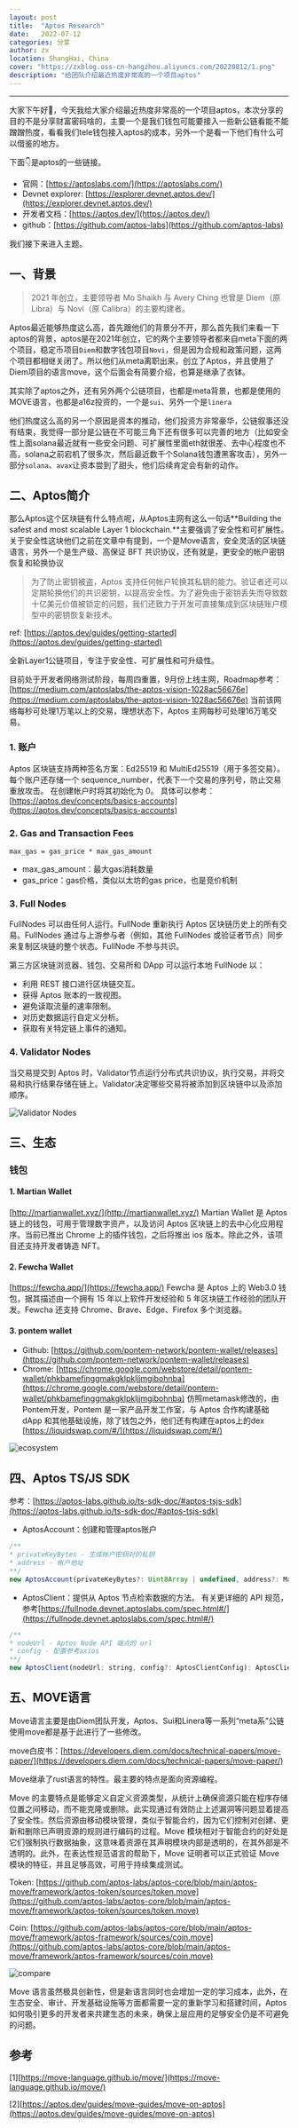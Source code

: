 ```yaml
---
layout: post
title:  "Aptos Research"
date:   2022-07-12
categories: 分享 
author: zx
location: ShangHai, China
cover: "https://zxblog.oss-cn-hangzhou.aliyuncs.com/20220812/1.png"
description: "给团队介绍最近热度非常高的一个项目aptos"
---
```

---

大家下午好👋，今天我给大家介绍最近热度非常高的一个项目aptos，本次分享的目的不是分享财富密码啥的，主要一个是我们钱包可能要接入一些新公链看能不能蹭蹭热度，看看我们tele钱包接入aptos的成本，另外一个是看一下他们有什么可以借鉴的地方。

下面👇是aptos的一些链接。

- 官网：[https://aptoslabs.com/](https://aptoslabs.com/)
- Devnet explorer: [https://explorer.devnet.aptos.dev/](https://explorer.devnet.aptos.dev/)
- 开发者文档：[https://aptos.dev/](https://aptos.dev/)
- github：[https://github.com/aptos-labs](https://github.com/aptos-labs)


我们接下来进入主题。

## 一、背景
> 2021 年创立，主要领导者 Mo Shaikh 与 Avery Ching 也曾是 Diem（原 Libra）与 Novi（原 Calibra）的主要构建者。

Aptos最近能够热度这么高，首先跟他们的背景分不开，那么首先我们来看一下aptos的背景，aptos是在2021年创立，它的两个主要领导者都来自meta下面的两个项目，稳定币项目`Diem`和数字钱包项目`Novi`，但是因为合规和政策问题，这两个项目都相继关闭了。所以他们从meta离职出来，创立了Aptos，并且使用了Diem项目的语言move，这个后面会有简要介绍，也算是继承了衣钵。

其实除了aptos之外，还有另外两个公链项目，也都是meta背景，也都是使用的MOVE语言，也都是a16z投资的，一个是`sui`、另外一个是`linera`

他们热度这么高的另一个原因是资本的推动，他们投资方非常豪华，公链叙事还没有结束，我觉得一部分是公链在不可能三角下还有很多可以完善的地方（比如安全性上面solana最近就有一些安全问题、可扩展性里面eth就很差、去中心程度也不高，solana之前宕机了很多次，然后最近数千个Solana钱包遭黑客攻击），另外一部分`solana`、`avax`让资本尝到了甜头，他们后续肯定会有新的动作。

## 二、Aptos简介

那么Aptos这个区块链有什么特点呢，从Aptos主网有这么一句话**Building the safest and most scalable Layer 1 blockchain.**主要强调了安全性和可扩展性。关于安全性这块他们之前在文章中有提到，一个是Move语言，安全灵活的区块链语言，另外一个是生产级、高保证 BFT 共识协议，还有就是，更安全的帐户密钥恢复和轮换协议

> 为了防止密钥被盗，Aptos 支持任何帐户轮换其私钥的能力。验证者还可以定期轮换他们的共识密钥，以提高安全性。为了避免由于密钥丢失而导致数十亿美元价值被锁定的问题，我们还致力于开发可直接集成到区块链账户模型中的密钥恢复新技术。

ref: [https://aptos.dev/guides/getting-started](https://aptos.dev/guides/getting-started)

全新Layer1公链项目，专注于安全性、可扩展性和可升级性。

目前处于开发者网络测试阶段，每周四重置，9月份上线主网，Roadmap参考：[https://medium.com/aptoslabs/the-aptos-vision-1028ac56676e](https://medium.com/aptoslabs/the-aptos-vision-1028ac56676e)
当前该网络每秒可处理1万笔以上的交易，理想状态下，Aptos 主网每秒可处理16万笔交易。

### 1. 账户
Aptos 区块链支持两种签名方案：Ed25519 和 MultiEd25519（用于多签交易）。
每个账户还存储一个 sequence_number，代表下一个交易的序列号，防止交易重放攻击。 在创建帐户时将其初始化为 0。
具体可以参考：[https://aptos.dev/concepts/basics-accounts](https://aptos.dev/concepts/basics-accounts)

### 2. Gas and Transaction Fees
`max_gas = gas_price * max_gas_amount`
  - max_gas_amount：最大gas消耗数量
  - gas_price：gas价格，类似以太坊的gas price，也是竞价机制

### 3. Full Nodes

FullNodes 可以由任何人运行。FullNode 重新执行 Aptos 区块链历史上的所有交易。FullNodes 通过与上游参与者（例如，其他 FullNodes 或验证者节点）同步来复制区块链的整个状态。FullNode 不参与共识。

第三方区块链浏览器、钱包、交易所和 DApp 可以运行本地 FullNode 以：

- 利用 REST 接口进行区块链交互。
- 获得 Aptos 账本的一致视图。
- 避免读取流量的速率限制。
- 对历史数据运行自定义分析。
- 获取有关特定链上事件的通知。

### 4. Validator Nodes
当交易提交到 Aptos 时，Validator节点运行分布式共识协议，执行交易，并将交易和执行结果存储在链上。Validator决定哪些交易将被添加到区块链中以及添加顺序。

![Validator Nodes](https://zxblog.oss-cn-hangzhou.aliyuncs.com/20220812/2.png)

## 三、生态

### 钱包

#### 1. Martian Wallet
[http://martianwallet.xyz/](http://martianwallet.xyz/)
Martian Wallet 是 Aptos 链上的钱包，可用于管理数字资产，以及访问 Aptos 区块链上的去中心化应用程序。当前已推出 Chrome 上的插件钱包，之后将推出 ios 版本。除此之外，该项目还支持开发者铸造 NFT。

#### 2. Fewcha Wallet
[https://fewcha.app/](https://fewcha.app/)
Fewcha 是 Aptos 上的 Web3.0 钱包，据其描述由一个拥有 15 年以上软件开发经验和 5 年区块链工作经验的团队开发。Fewcha 还支持 Chrome、Brave、Edge、Firefox 多个浏览器。

#### 3. pontem wallet
- Github: [https://github.com/pontem-network/pontem-wallet/releases](https://github.com/pontem-network/pontem-wallet/releases)
- Chrome: [https://chrome.google.com/webstore/detail/pontem-wallet/phkbamefinggmakgklpkljjmgibohnba](https://chrome.google.com/webstore/detail/pontem-wallet/phkbamefinggmakgklpkljjmgibohnba)
仿照metamask修改的，由Pontem开发，Pontem 是一家产品开发工作室，与 Aptos 合作构建基础 dApp 和其他基础设施，除了钱包之外，他们还有构建在aptos上的dex [https://liquidswap.com/#/](https://liquidswap.com/#/)

![ecosystem](https://zxblog.oss-cn-hangzhou.aliyuncs.com/20220812/3.png)

## 四、Aptos TS/JS SDK

参考：[https://aptos-labs.github.io/ts-sdk-doc/#aptos-tsjs-sdk](https://aptos-labs.github.io/ts-sdk-doc/#aptos-tsjs-sdk)
- AptosAccount：创建和管理aptos账户
```javascript
/**
* privateKeyBytes - 生成帐户密钥对的私钥
* address - 帐户地址
**/
new AptosAccount(privateKeyBytes?: Uint8Array | undefined, address?: MaybeHexString)
```

- AptosClient：提供从 Aptos 节点检索数据的方法。 有关更详细的 API 规范，参考[https://fullnode.devnet.aptoslabs.com/spec.html#/](https://fullnode.devnet.aptoslabs.com/spec.html#/)
```javascript
/**
* nodeUrl - Aptos Node API 端点的 url
* config - 配置参考axios
**/
new AptosClient(nodeUrl: string, config?: AptosClientConfig): AptosClient
```

## 五、MOVE语言

Move语言主要是由Diem团队开发，Aptos、Sui和Linera等一系列“meta系”公链使用move都是基于此进行了一些修改。

move白皮书：[https://developers.diem.com/docs/technical-papers/move-paper/](https://developers.diem.com/docs/technical-papers/move-paper/)

Move继承了rust语言的特性。最主要的特点是面向资源编程。

Move 的主要特点是能够定义自定义资源类型，从统计上确保资源只能在程序存储位置之间移动，而不能克隆或删除。此实现通过有效防止上述漏洞等问题显着提高了安全性。然后资源由移动模块管理，类似于智能合约，因为它们控制对创建、更新和删除已声明资源的规则进行编码的过程。Move 模块相对于智能合约的好处是它们强制执行数据抽象，这意味着资源在其声明模块内部是透明的，在其外部是不透明的。此外，在表达性规范语言的帮助下，Move 证明者可以正式验证 Move 模块的特征，并且足够高效，可用于持续集成测试。

Token: [https://github.com/aptos-labs/aptos-core/blob/main/aptos-move/framework/aptos-token/sources/token.move](https://github.com/aptos-labs/aptos-core/blob/main/aptos-move/framework/aptos-token/sources/token.move)

Coin: [https://github.com/aptos-labs/aptos-core/blob/main/aptos-move/framework/aptos-framework/sources/coin.move](https://github.com/aptos-labs/aptos-core/blob/main/aptos-move/framework/aptos-framework/sources/coin.move)

![compare](https://zxblog.oss-cn-hangzhou.aliyuncs.com/20220812/4.png)

Move 语言虽然极具创新性，但是新语言同时也会增加一定的学习成本，此外，在生态安全、审计、开发基础设施等方面都需要一定的重新学习和搭建时间，Aptos 如何吸引更多的开发者来共建生态的未来，确保上层应用的足够安全仍是不可避免的问题。

## 参考

[1][https://move-language.github.io/move/](https://move-language.github.io/move/)

[2][https://aptos.dev/guides/move-guides/move-on-aptos](https://aptos.dev/guides/move-guides/move-on-aptos)
